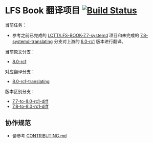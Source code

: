 # LFS Book 翻译项目 [![Build Status](https://travis-ci.org/LCTT/LFS-BOOK.svg?branch=8.0-rc1-translating)](https://travis-ci.org/LCTT/LFS-BOOK)

当前任务：

* 参考之前已完成的 [LCTT/LFS-BOOK-7.7-systemd][1] 项目和未完成的 [7.8-systemd-translating][2] 分支对上游的 [8.0-rc1][3] 版本进行翻译。

当前原文分支：

* [8.0-rc1][3]

对应翻译分支：

* [8.0-rc1-translating][4]

版本区别分支：
* [7.7-to-8.0-rc1-diff][5]
* [7.8-to-8.0-rc1-diff][6]

## 协作规范

* 请参考 [CONTRIBUTING.md](CONTRIBUTING.md)

[1]: https://github.com/LCTT/LFS-BOOK-7.7-systemd
[2]: https://github.com/LCTT/LFS-BOOK/tree/7.8-systemd-translating
[3]: https://github.com/LCTT/LFS-BOOK/tree/8.0-rc1
[4]: https://github.com/LCTT/LFS-BOOK/tree/8.0-rc1-translating
[5]: https://github.com/LCTT/LFS-BOOK/tree/7.7-to-8.0-rc1-diff
[6]: https://github.com/LCTT/LFS-BOOK/tree/7.8-to-8.0-rc1-diff
